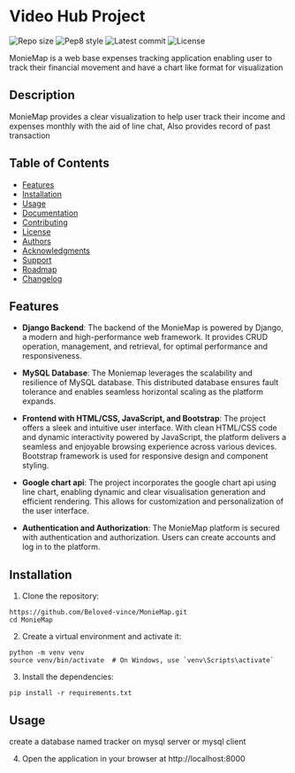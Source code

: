 # Video Hub Project

![Repo size](https://img.shields.io/github/repo-size/Beloved-vince/MonieMap)
![Pep8 style](https://img.shields.io/badge/PEP8-style%20guide-purple?style=round-square)
![Latest commit](https://img.shields.io/github/last-commit/Beloved-vince/MonieMap/main?style=round-square)
![License](https://img.shields.io/github/license/Beloved-vince/MonieMap?style=round-square)

MonieMap is a web base expenses tracking application enabling user to track their financial movement and have a chart like format for visualization

## Description

MonieMap provides a clear visualization to help user track their income and expenses monthly with the aid of line chat, 
Also provides record of past transaction

## Table of Contents

- [Features](#features)
- [Installation](#installation)
- [Usage](#usage)
- [Documentation](#documentation)
- [Contributing](#contributing)
- [License](#license)
- [Authors](#authors)
- [Acknowledgments](#acknowledgments)
- [Support](#support)
- [Roadmap](#roadmap)
- [Changelog](#changelog)


## Features

- **Django Backend**: The backend of the MonieMap is powered by Django, a modern and high-performance web framework. It provides CRUD operation, management, and retrieval, for optimal performance and responsiveness.

- **MySQL Database**: The Moniemap leverages the scalability and resilience of MySQL database. This distributed database ensures fault tolerance and enables seamless horizontal scaling as the platform expands.

- **Frontend with HTML/CSS, JavaScript, and Bootstrap**: The project offers a sleek and intuitive user interface. With clean HTML/CSS code and dynamic interactivity powered by JavaScript, the platform delivers a seamless and enjoyable browsing experience across various devices. Bootstrap framework is used for responsive design and component styling.

- **Google chart api**: The project incorporates the google chart api using line chart, enabling dynamic and clear visualisation generation and efficient rendering. This allows for customization and personalization of the user interface.


- **Authentication and Authorization**: The MonieMap platform is secured with authentication and authorization. Users can create accounts and log in to the platform. 
## Installation

1. Clone the repository:

```shell
https://github.com/Beloved-vince/MonieMap.git
cd MonieMap
```
2. Create a virtual environment and activate it:

```shell
python -m venv venv
source venv/bin/activate  # On Windows, use `venv\Scripts\activate`
```
3. Install the dependencies:

```shell
pip install -r requirements.txt
```

## Usage
create a database named tracker on mysql server or mysql client

4. Open the application in your browser at http://localhost:8000
